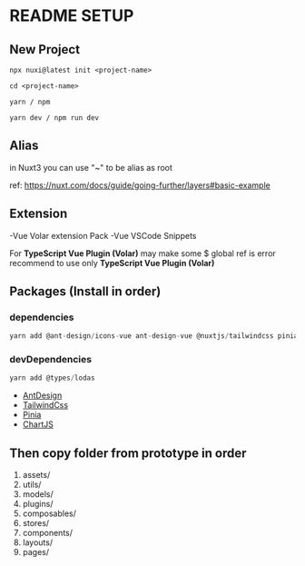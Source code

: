 # README SETUP

## New Project

`npx nuxi@latest init <project-name>`

`cd <project-name>`

`yarn / npm`

`yarn dev / npm run dev`

## Alias

in Nuxt3 you can use "~" to be alias as root

ref: <https://nuxt.com/docs/guide/going-further/layers#basic-example>

## Extension

-Vue Volar extension Pack
-Vue VSCode Snippets

For **TypeScript Vue Plugin (Volar)** may make some $ global ref is error recommend to use only **TypeScript Vue Plugin (Volar)**

## Packages (Install in order)

### dependencies

```ts
yarn add @ant-design/icons-vue ant-design-vue @nuxtjs/tailwindcss pinia @pinia/nuxt h lodash dayjs-nuxt chart.js vue-chart-3 url-join
```

### devDependencies

```ts
yarn add @types/lodas
```

- [AntDesign](/frontend/readme/readme_antd.md)
- [TailwindCss](/frontend/readme/readme_tailwind.md)
- [Pinia](/frontend/readme/readme_pinia.md)
- [ChartJS](/frontend//readme/readme_vuechart3.md)

## Then copy folder from prototype in order

1. assets/
2. utils/
3. models/
4. plugins/
5. composables/
6. stores/
7. components/
8. layouts/
9. pages/
